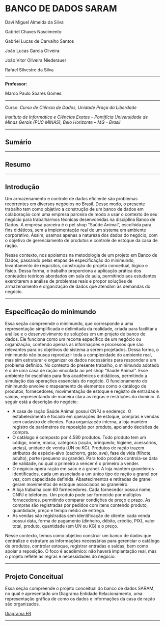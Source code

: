 # BANCO DE DADOS SARAM

Davi Miguel Almeida da Silva

Gabriel Chaves Nascimento

Gabriel Lucas de Carvalho Santos

João Lucas Garcia Oliveira

João Vitor Oliveira Niederauer

Rafael Silvestre da Silva

---

**Professor:**

Marco Paulo Soares Gomes

---

Curso:
_Curso de Ciência de Dados, Unidade Praça da Liberdade_

_Instituto de Informática e Ciências Exatas – Pontifícia Universidade de Minas Gerais (PUC MINAS), Belo Horizonte – MG – Brasil_

---

## Sumário 



---

## Resumo



---

## Introdução 

Um armazenamento e controle de dados eficiente são problemas recorrentes em diversos negócios no Brasil. Desse modo, o presente trabalho tem como objetivo a construção de um banco de dados em colaboração com uma empresa parceira de modo a usar o contexto de seu negócio para trabalharmos técnicas desenvolvidas na disciplina Banco de Dados. A empresa parceira é o pet shop “Saúde Animal”, escolhida para fins didáticos, sem a implementação real de um sistema em ambiente corporativo. Assim, usamos apenas a natureza dos dados do negócio, com o objetivo de gerenciamento de produtos e controle de estoque da casa de ração. 

Nesse contexto, nos apoiamos na metodologia de um projeto em Banco de Dados, passando pelas etapas de especificação do minimundo, levantamento de requisitos, construção do projeto conceitual, lógico e físico. Dessa forma, o trabalho proporciona a aplicação prática dos conteúdos teóricos abordados em sala de aula, permitindo aos estudantes exercitarem a análise de problemas reais e propor soluções de armazenamento e organização de dados que atendam às demandas do negócio.

---

## Especificação do minimundo 

Essa seção compreende o minimundo, que corresponde a uma representação simplificada e delimitada da realidade, criada para facilitar a análise e o desenvolvimento de soluções em um projeto de banco de dados. Ele funciona como um recorte específico de um negócio ou organização, contendo apenas as informações e processos que são relevantes para os objetivos do sistema a serem projetados. Dessa forma, o minimundo não busca reproduzir toda a complexidade do ambiente real, mas sim estruturar e organizar os dados necessários para responder a um problema definido. No contexto do presente trabalho, o minimundo adotado é o de uma casa de ração vinculada ao pet shop “Saúde Animal”. Esse ambiente foi escolhido para fins acadêmicos e didáticos, permitindo a simulação das operações essenciais do negócio. O funcionamento do minimundo envolve o mapeamento de elementos como o catálogo de produtos, fornecedores, movimentação de estoque e registro de entradas e saídas, representando de maneira clara as regras e restrições do domínio. A seguir está a descrição do negócio:

- A casa de ração Saúde Animal possui CNPJ e endereço. O estabelecimento é focado em operações de estoque, compras e vendas sem cadastro de clientes. Para organização interna, a loja mantém registro de parâmetros de reposição por produto, apoiando decisões de compra.
- O catálogo é composto por 4.580 produtos. Todo produto tem um código, nome, marca, categoria (ração, brinquedo, higiene, acessórios, areias), unidade de venda (UN ou KG). Produtos de ração trazem atributos de espécie-alvo (cachorro, gato, ave), fase de vida (filhote, adulto), porte (pequeno ou grande). Para todo produto controla-se data de validade, no qual o primeiro a vencer é o primeiro a vender.
- O negócio opera ração em saco e a granel. A loja mantém graneleiros identificados, cada um associado a um único tipo de ração a granel por vez, com capacidade definida. Abastecimentos e retiradas de granel geram movimentos de estoque associados ao graneleiro.
- A loja trabalha com 60 fornecedores. Cada fornecedor possui nome, CNPJ e telefones. Um produto pode ser fornecido por múltiplos fornecedores, permitindo comparar condições de preço e prazo. As compras são registradas por pedidos com itens contendo produto, quantidade, preço e tempo médio de entrega.
- As vendas são registradas sem identificação de cliente: cada venda possui data, forma de pagamento (dinheiro, débito, crédito, PIX), valor total, produto, quantidade (em UN ou KG) e o preço.

Nesse contexto, temos como objetivo construir um banco de dados que centralize e estruture as informações necessárias para gerenciar o catálogo de produtos, controlar estoque, registrar entradas e saídas, bem como apoiar a reposição. O foco é acadêmico: não haverá implantação real, mas o projeto reflete as regras e necessidades do negócio.

---

## Projeto Conceitual 

Essa seção compreende o projeto conceitual do banco de dados SARAM, no qual é apresentado um Diagrama Entidade Relacionamento, uma representação gráfica de como os dados e informações da casa de ração são organizados.

[Diagrama ER](imagens/diagramaER_final.png)

---


